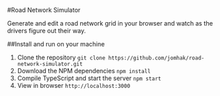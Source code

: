 #Road Network Simulator

Generate and edit a road network grid in your browser and watch as the drivers figure out their way.

##Install and run on your machine
1. Clone the repository
`git clone https://github.com/jomhak/road-network-simulator.git`
2. Download the NPM dependencies
`npm install`
3. Compile TypeScript and start the server
`npm start`
4. View in browser
`http://localhost:3000`